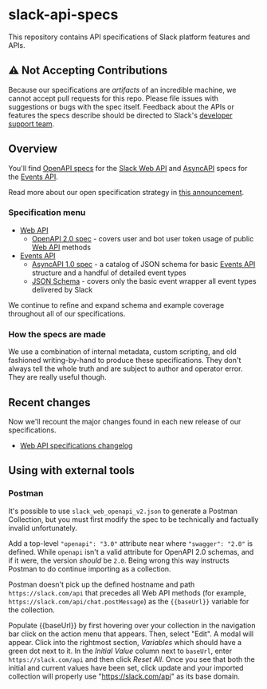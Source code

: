 # slack-api-specs

This repository contains API specifications of Slack platform features and APIs.

## ⚠️ Not Accepting Contributions

Because our specifications are _artifacts_ of an incredible machine, we cannot accept pull requests for this repo. Please file issues with suggestions or bugs with the spec itself. Feedback about the APIs or features the specs describe should be directed to Slack's [developer support team](mailto:feedback@slack.com).

## Overview

You'll find [OpenAPI specs](https://swagger.io/specification/) for the [Slack Web API](https://api.slack.com/web) and [AsyncAPI](https://www.asyncapi.com/v1/guide/) specs for the [Events API](https://api.slack.com/events-api).

Read more about our open specification strategy in [this announcement](https://medium.com/slack-developer-blog/standard-practice-slack-web-openapi-spec-daaad18c7f8).

### Specification menu

* [Web API](web-api)
    - [OpenAPI 2.0 spec](web-api/slack_web_openapi_v2.json) - covers user and bot user token usage of public [Web API](https://api.slack.com/web) methods
* [Events API](events-api)
    - [AsyncAPI 1.0 spec](events-api/slack_events_api_async_v1.json) - a catalog of JSON schema for basic [Events API](https://api.slack.com/events-api) structure and a handful of detailed event types
    - [JSON Schema](events-api/slack_common_event_wrapper_schema.json) - covers only the basic event wrapper all event types delivered by Slack

We continue to refine and expand schema and example coverage throughout all of our specifications.

### How the specs are made

We use a combination of internal metadata, custom scripting, and old fashioned writing-by-hand to produce these specifications. They don't always tell the whole truth and are subject to author and operator error. They are really useful though.


## Recent changes

Now we'll recount the major changes found in each new release of our specifications.

* [Web API specifications changelog](web-api/CHANGELOG.md)


## Using with external tools

### Postman

It's possible to use `slack_web_openapi_v2.json` to generate a Postman Collection, but you must first modify the spec to be technically and factually invalid unfortunately.

Add a top-level `"openapi": "3.0"` attribute near where `"swagger": "2.0"` is defined. While `openapi` isn't a valid attribute for OpenAPI 2.0 schemas, and if it were, the version _should_ be `2.0`. Being wrong this way instructs Postman to do continue importing as a collection.

Postman doesn't pick up the defined hostname and path `https://slack.com/api` that precedes all Web API methods (for example, `https://slack.com/api/chat.postMessage`) as the `{{baseUrl}}` variable for the collection.

Populate {{baseUrl}} by first hovering over your collection in the navigation bar click on the action menu that appears. Then, select "Edit". A modal will appear. Click into the rightmost section, _Variables_ which should have a green dot next to it. In the _Initial Value_ column next to `baseUrl`, enter `https://slack.com/api` and then click _Reset All_. Once you see that both the initial and current values have been set, click update and your imported collection will properly use "https://slack.com/api" as its base domain.
